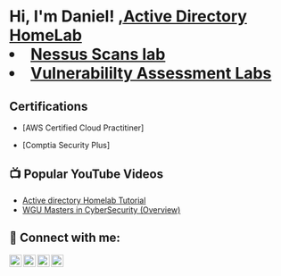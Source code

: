 <h1>Hi, I'm Daniel! <a href="https://www.linkedin.com/in/daniel-asaam24/"Aspiring Cybersecurity Professional</a>,<a href="https://www.youtube.com>YouTuber</a></h1>

<h2>👨‍💻Cybersecurity Projects:</h2>

  - [Active Directory HomeLab](https://github.com/cybergdanie)
  - [Nessus Scans lab ](https://github.com/cybergdanie)
  - [Vulnerabililty Assessment Labs](https://github.com/cybergdanie)

<h2>Certifications</h2>
 
- [AWS Certified Cloud Practitiner]

- [Comptia Security Plus]

<h2>📺 Popular YouTube Videos</h2>

- [Active directory Homelab Tutorial](https://www.youtube.com)
- [WGU Masters in CyberSecurity (Overview)](https://www.youtube.com)


<h2> 🤳 Connect with me:</h2>

[<img align="left" alt="JoshMadakor | YouTube" width="22px" src="https://cdn.jsdelivr.net/npm/simple-icons@v3/icons/youtube.svg" />][youtube]
[<img align="left" alt="JoshMadakor | Twitter" width="22px" src="https://cdn.jsdelivr.net/npm/simple-icons@v3/icons/twitter.svg" />][twitter]
[<img align="left" alt="JoshMadakor | LinkedIn" width="22px" src="https://cdn.jsdelivr.net/npm/simple-icons@v3/icons/linkedin.svg" />][linkedin]
[<img align="left" alt="JoshMadakor | Instagram" width="22px" src="https://cdn.jsdelivr.net/npm/simple-icons@v3/icons/instagram.svg" />][instagram]

[twitter]: https://twitter.com/joshmadakor
[youtube]: https://www.youtube.com/c/joshmadakor
[instagram]: https://www.instagram.com/joshmadakor/
[linkedin]: https://linkedin.com/in/joshmadakor

<!--
**joshmadakor1/joshmadakor1** is a ✨ _special_ ✨ repository because its `README.md` (this file) appears on your GitHub profile.

Here are some ideas to get you started:

- 🔭 I’m currently working on ...
- 🌱 I’m currently learning ...
- 👯 I’m looking to collaborate on ...
- 🤔 I’m looking for help with ...
- 💬 Ask me about ...
- 📫 How to reach me: ...
- 😄 Pronouns: ...
- ⚡ Fun fact: ...
-->
